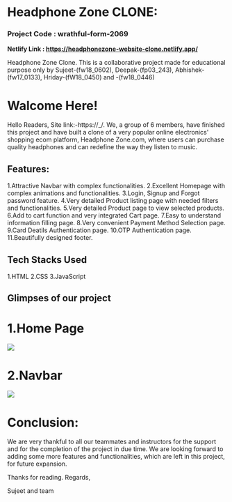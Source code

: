 # Headphone Zone CLONE:
### Project Code : wrathful-form-2069
**Netlify Link : https://headphonezone-website-clone.netlify.app/**
<p>Headphone Zone Clone. This is a collaborative project made for educational purpose only by Sujeet-(fw18_0602), Deepak-(fp03_243), Abhishek-(fw17_0133), Hriday-(fW18_0450) and -(fw18_0446) 

# Walcome Here!

<p>Hello Readers, Site link:-https://_/. We, a group of 6 members, have finished this project and have built a clone of a very popular online electronics' shopping ecom platform, Headphone Zone.com, where users can purchase quality headphones and can redefine the way they listen to music.</p>

## Features:
1.Attractive Navbar with complex functionalities.
2.Excellent Homepage with complex animations and functionalities.
3.Login, Signup and Forgot password feature.
4.Very detailed Product listing page with needed filters and functionalities.
5.Very detailed Product page to view selected products.
6.Add to cart function and very integrated Cart page.
7.Easy to understand information filling page.
8.Very convenient Payment Method Selection page.
9.Card Deatils Authentication page.
10.OTP Authentication page.
11.Beautifully designed footer.

## Tech Stacks Used
1.HTML
2.CSS
3.JavaScript


## Glimpses of our project

# 1.Home Page
<img src="https://github.com/iammostak/headphonezone.in/raw/main/readme_images/Screenshot%20(97).png?raw=true" />

# 2.Navbar
<img src="https://github.com/iammostak/headphonezone.in/raw/main/readme_images/Screenshot%20(98).png?raw=true" />



# Conclusion:
We are very thankful to all our teammates and instructors for the support and for the completion of the project in due time. We are looking forward to adding some more features and functionalities, which are left in this project, for future expansion.

Thanks for reading.
Regards,

Sujeet and team
